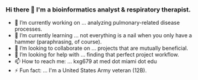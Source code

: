 ### Hi there 👋 I'm a bioinformatics analyst & respiratory therapist.

- 🔭 I’m currently working on ... analyzing pulmonary-related disease processes.
- 🌱 I’m currently learning ... not everything is a nail when you only have a hammer (paraphrasing, of course).
- 👯 I’m looking to collaborate on ... projects that are mutually beneficial.
- 🤔 I’m looking for help with ... finding that perfect project workflow.
- 📫 How to reach me: ... kxg679 at med dot miami dot edu
- ⚡ Fun fact: ... I'm a United States Army veteran (12B).

